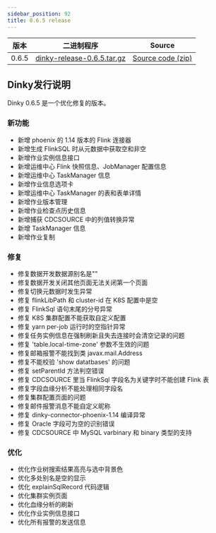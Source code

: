 ```yaml
---
sidebar_position: 92
title: 0.6.5 release
---
```




| 版本    | 二进制程序                                                                                                                 | Source                                                                                |
|-------|-----------------------------------------------------------------------------------------------------------------------|---------------------------------------------------------------------------------------|
| 0.6.5 | [dinky-release-0.6.5.tar.gz](https://github.com/DataLinkDC/dinky/releases/download/v0.6.5/dinky-release-0.6.5.tar.gz) | [Source code (zip)](https://github.com/DataLinkDC/dinky/archive/refs/tags/v0.6.5.zip) |


## Dinky发行说明

Dinky 0.6.5 是一个优化修复的版本。

### 新功能

- 新增 phoenix 的 1.14 版本的 Flink 连接器
- 新增生成 FlinkSQL 时从元数据中获取空和非空
- 新增作业实例信息接口
- 新增运维中心 Flink 快照信息、JobManager 配置信息
- 新增运维中心 TaskManager 信息
- 新增作业信息选项卡
- 新增运维中心 TaskManager 的表和表单详情
- 新增作业版本管理
- 新增作业检查点历史信息
- 新增捕获 CDCSOURCE 中的列值转换异常
- 新增 TaskManager 信息
- 新增作业复制

### 修复

- 修复数据开发数据源别名是""
- 修复数据开发关闭其他页面无法关闭第一个页面
- 修复切换元数据时发生异常
- 修复 flinkLibPath 和 cluster-id 在 K8S 配置中是空
- 修复 FlinkSql 语句末尾的分号异常
- 修复 K8S 集群配置不能获取自定义配置
- 修复 yarn per-job 运行时的空指针异常
- 修复任务实例信息在强制刷新且失去连接时会清空记录的问题
- 修复 'table.local-time-zone' 参数不生效的问题
- 修复邮箱报警不能找到类 javax.mail.Address
- 修复不能校验 'show datatbases' 的问题
- 修复 setParentId 方法判空错误
- 修复 CDCSOURCE 里当 FlinkSql 字段名为关键字时不能创建 Flink 表
- 修复字段血缘分析不能处理相同字段名
- 修复集群配置页面的问题
- 修复邮件报警消息不能自定义昵称
- 修复 dinky-connector-phoenix-1.14 编译异常
- 修复 Oracle 字段可为空的识别错误
- 修复 CDCSOURCE 中 MySQL varbinary 和 binary 类型的支持

### 优化

- 优化作业树搜索结果高亮与选中背景色
- 优化多处别名是空的显示
- 优化 explainSqlRecord 代码逻辑
- 优化集群实例页面
- 优化血缘分析的刷新
- 优化作业实例信息接口
- 优化所有报警的发送信息